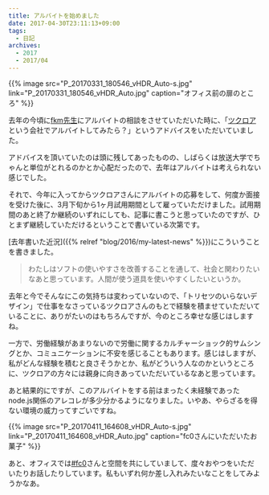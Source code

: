 ```yaml
---
title: アルバイトを始めました
date: 2017-04-30T23:11:13+09:00
tags:
  - 日記
archives:
  - 2017
  - 2017/04
---
```


{{% image src="P_20170331_180546_vHDR_Auto-s.jpg" link="P_20170331_180546_vHDR_Auto.jpg" caption="オフィス前の扉のところ" %}}

去年の今頃に[fkm先生](https://mokelab.com)にアルバイトの相談をさせていただいた時に、「[ツクロア](http://tuqulore.com)という会社でアルバイトしてみたら？」というアドバイスをいただいていました。

アドバイスを頂いていたのは頭に残してあったものの、しばらくは放送大学でちゃんと単位がとれるのかとか心配だったので、去年はアルバイトは考えられない感じでした。

それで、今年に入ってからツクロアさんにアルバイトの応募をして、何度か面接を受けた後に、3月下旬から1ヶ月試用期間として雇っていただけました。試用期間のあと終了か継続のいずれにしても、記事に書こうと思っていたのですが、ひとまず継続していただけるということで書いている次第です。

[去年書いた近況]({{% relref "blog/2016/my-latest-news" %}})にこういうことを書きました。

> わたしはソフトの使いやすさを改善することを通して、社会と関わりたいなあと思っています。人間が使う道具を使いやすくしたいというか。

去年と今でそんなにこの気持ちは変わっていないので、「トリセツのいらないデザイン」で仕事をなさっているツクロアさんのもとで経験を積ませていただいていることに、ありがたいのはもちろんですが、今のところ幸せな感じはしますね。

一方で、労働経験があまりないので労働に関するカルチャーショック的サムシングとか、コミュニケーションに不安を感じることもあります。感じはしますが、私がどんな経験を積むと良さそうかとか、私がどういう人なのかというところに、ツクロアの方々には親身に向きあっていただいているなあと思っています。

あと結果的にですが、このアルバイトをする前はまったく未経験であったnode.js関係のアレコレが多少分かるようになりました。いやあ、やらざるを得ない環境の威力ってすごいですね。

{{% image src="P_20170411_164608_vHDR_Auto-s.jpg" link="P_20170411_164608_vHDR_Auto.jpg" caption="fc0さんにいただいたお菓子" %}}

あと、オフィスでは[\#fc0](http://fc0.vc)さんと空間を共にしていまして、度々おやつをいただいたりお話したりしています。私もいずれ何か差し入れみたいなことをしてみようかなあ。
